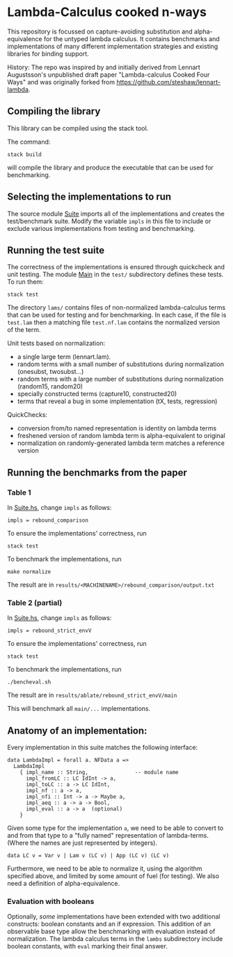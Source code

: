 # Lambda-Calculus cooked **n**-ways

This repository is focussed on capture-avoiding substitution and
alpha-equivalence for the untyped lambda calculus.  It contains benchmarks and
implementations of many different implementation strategies and existing
libraries for binding support.

History: The repo was inspired by and initially derived from Lennart
Augustsson's unpublished draft paper "Lambda-calculus Cooked Four Ways" and was
originally forked from https://github.com/steshaw/lennart-lambda.

## Compiling the library

This library can be compiled using the stack tool.

The command:
```
stack build
```
will compile the library and produce the executable that can be used for
benchmarking.

## Selecting the implementations to run

The source module [Suite](lib/Suite.hs) imports all of the implementations and
creates the test/benchmark suite. Modify the variable `impls` in this file to
include or exclude various implementations from testing and benchmarking.

## Running the test suite

The correctness of the implementations is ensured through quickcheck and unit
testing. The module [Main](test/Main.hs) in the `test/` subdirectory defines
these tests. To run them:

    stack test

The directory `lams/` contains files of non-normalized lambda-calculus terms
that can be used for testing and for benchmarking. In each case, if the file is
`test.lam` then a matching file `test.nf.lam` contains the normalized version of
the term.

Unit tests based on normalization:
- a single large term (lennart.lam).
- random terms with a small number of substitutions during normalization (onesubst, twosubst...)
- random terms with a large number of substitutions during normalization (random15, random20)
- specially constructed terms (capture10, constructed20)
- terms that reveal a bug in some implementation (tX, tests, regression)

QuickChecks:
- conversion from/to named representation is identity on lambda terms
- freshened version of random lambda term is alpha-equivalent to original
- normalization on randomly-generated lambda term matches a reference version

## Running the benchmarks from the paper

### Table 1

In [Suite.hs](lib/Suite.hs), change `impls` as follows:
```
impls = rebound_comparison
```
To ensure the implementations' correctness, run
```
stack test
```
To benchmark the implementations, run
```
make normalize
```
The result are in `results/<MACHINENAME>/rebound_comparison/output.txt`

### Table 2 (partial)

In [Suite.hs](lib/Suite.hs), change `impls` as follows:
```
impls = rebound_strict_envV
```
To ensure the implementations' correctness, run
```
stack test
```
To benchmark the implementations, run
```
./bencheval.sh
```
The result are in `results/ablate/rebound_strict_envV/main`

This will benchmark all `main/...` implementations.

## Anatomy of an implementation:

Every implementation in this suite matches the following interface:
```
data LambdaImpl = forall a. NFData a =>
  LambdaImpl
    { impl_name :: String,               -- module name
      impl_fromLC :: LC IdInt -> a,
      impl_toLC :: a -> LC IdInt,
      impl_nf :: a -> a,
      impl_nfi :: Int -> a -> Maybe a,
      impl_aeq :: a -> a -> Bool,
      impl_eval :: a -> a  (optional)
    }
```
Given some type for the implementation `a`, we need to be able to convert
to and from that type to a "fully named" representation of lambda-terms.
(Where the names are just represented by integers).
```
data LC v = Var v | Lam v (LC v) | App (LC v) (LC v)
```
Furthermore, we need to be able to normalize it, using the algorithm specified
above, and limited by some amount of fuel (for testing). We also need a
definition of alpha-equivalence.

### Evaluation with booleans

Optionally, *some* implementations have been extended with two additional
constructs: boolean constants and an if expression. This addition of an
observable base type allow the benchmarking with evaluation instead of
normalization. The lambda calculus terms in the `lambs` subdirectory include
boolean constants, with `eval` marking their final answer.